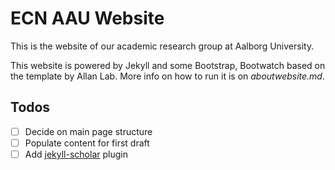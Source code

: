 # ECN AAU Website

This is the website of our academic research group at Aalborg University.

This website is powered by Jekyll and some Bootstrap, Bootwatch based on the template by Allan Lab. More info on how to run it is on *aboutwebsite.md*. 

## Todos

- [ ] Decide on main page structure
- [ ] Populate content for first draft
- [ ] Add [jekyll-scholar](https://github.com/inukshuk/jekyll-scholar) plugin
